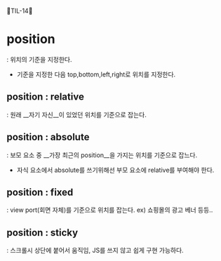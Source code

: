 🐲TIL-14🐲

# position
: 위치의 기준을 지정한다.
- 기준을 지정한 다음 top,bottom,left,right로 위치를 지정한다.

## position : relative
: 원래 __자기 자신__이 있었던 위치를 기준으로 잡는다.

## position : absolute
: 보모 요소 중 __가장 최근의 position__을 가지는 위치를 기준으로 잡느다.
- 자식 요소에서 absolute를 쓰기위해선 부모 요소에 relative를 부여해야 한다.

## position : fixed
: view port(회면 자체)를 기준으로 위치를 잡는다.
ex) 쇼핑몰의 광고 베너 등등..

## position : sticky
: 스크롤시 상단에 붙어서 움직임, JS를 쓰지 않고 쉽게 구현 가능하다.
